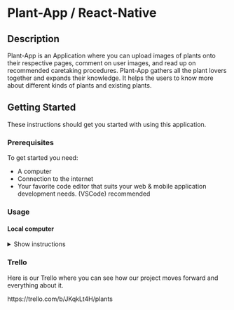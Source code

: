 # Plant-App / React-Native 

## Description
Plant-App is an Application where you can upload images of plants onto their respective pages, comment on user images, and read up on recommended caretaking procedures. 
Plant-App gathers all the plant lovers together and expands their knowledge. It helps the users to know more about different kinds of plants and existing plants. 


## Getting Started
These instructions should get you started with using this application.

### Prerequisites
To get started you need:
<ul>
  <li>A computer</li>
  <li>Connection to the internet</li>
  <li>Your favorite code editor that suits your web & mobile application development needs. (VSCode) recommended</li>
</ul>

### Usage

#### Local computer
<details><summary>Show instructions</summary>
1. Open project in code editor.
  <br/>
2. Change branch to master in project with git:
  
```sh 
  $ git checkout master(If needed)
```
<br/>
3. Install node module packages:

```sh 
$ npm i
```
<br/>

4. Install all required dependencies:

```sh 
$ expo install react-native-gesture-handler react-native-reanimated react-native-screens react-native-safe-area-context @react-native-community/masked-view
```
<br/>

5. Install all extra navigators that are required for this specific code snapshot:

```sh 
$ npm install --save react-navigation-stack
```
```sh 
$ npm install --save react-navigation-tabs
```
```sh 
$ npm install --save react-navigation-drawer
```



<br/>

4. Install all required dependencies:

```sh 
$ expo install react-native-gesture-handler react-native-reanimated react-native-screens react-native-safe-area-context @react-native-community/masked-view
```
<br/>

4. Install all required dependencies:

```sh 
$ expo install react-native-gesture-handler react-native-reanimated react-native-screens react-native-safe-area-context @react-native-community/masked-view
```
<br/>
5. npm start

```sh 
$ npm start
```
<br/>
or 

```sh 
$ expo start
```
<br/>





</details>


### Trello
Here is our Trello where you can see how our project moves forward and everything about it. 
<p>
https://trello.com/b/JKqkLt4H/plants
</p>


